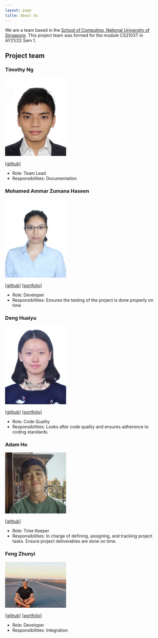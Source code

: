 ```yaml
---
layout: page
title: About Us
---
```


We are a team based in the [School of Computing, National University of Singapore](http://www.comp.nus.edu.sg). This project team was formed for the module CS2103T in AY21/22 Sem 1.



## Project team

### Timothy Ng

<img src="images/timiditi.png" width="200px">


[[github](https://github.com/timiditi)]


* Role: Team Lead
* Responsibilities: Documentation

### Mohamed Ammar Zumana Haseen

<img src="images/amzhy.png" width="200px">

[[github](http://github.com/amzhy)]
[[portfolio](team/amzhy.md)]

* Role: Developer
* Responsibilities: Ensures the testing of the project is done properly on time

### Deng Huaiyu

<img src="images/norayuuu.png" width="200px">

[[github](https://github.com/NoraYUuu)]
[[portfolio](team/norayuuu.md)]

* Role: Code Quality
* Responsibilities: Looks after code quality and ensures adherence to coding standards.

### Adam Ho

<img src="images/adam-ky.png" width="200px">

[[github](http://github.com/adam-ky)]

* Role: Time Keeper
* Responsibilities: In charge of defining, assigning, and tracking project tasks. Ensure project deliverables are done on time.



### Feng Zhunyi

<img src="images/leofeng10.png" width="200px">

[[github](http://github.com/Leofeng10)]
[[portfolio](team/leofeng10.md)]


* Role: Developer
* Responsibilities: Integration
